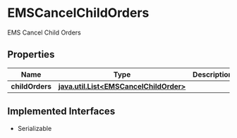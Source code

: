 

# EMSCancelChildOrders

EMS Cancel Child Orders

## Properties

Name | Type | Description | Notes
------------ | ------------- | ------------- | -------------
**childOrders** | [**java.util.List&lt;EMSCancelChildOrder&gt;**](EMSCancelChildOrder.md) |  | 


## Implemented Interfaces

* Serializable


